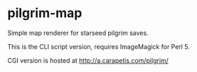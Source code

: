 # pilgrim-map
Simple map renderer for starseed pilgrim saves.

This is the CLI script version, requires ImageMagick for Perl 5.

CGI version is hosted at http://a.carapetis.com/pilgrim/
